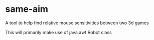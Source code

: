 # same-aim

A tool to help find relative mouse sensitivities between two 3d games

This will primarily make use of java.awt.Robot class
